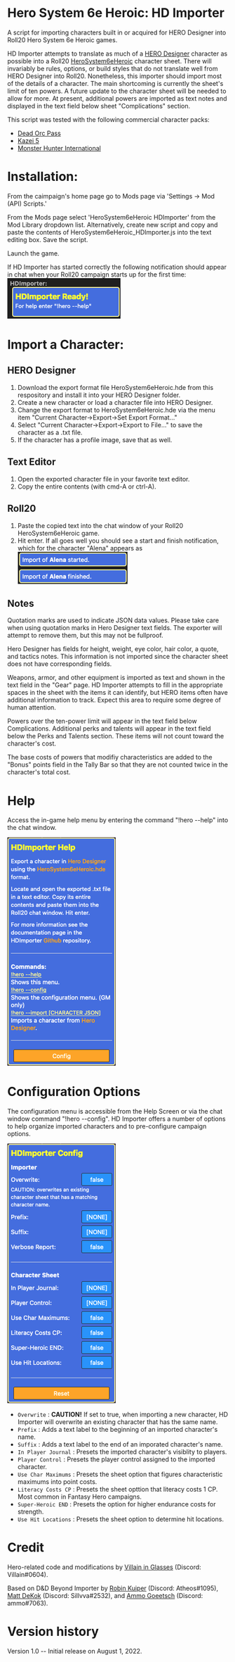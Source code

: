 # Hero System 6e Heroic: HD Importer
A script for importing characters built in or acquired for HERO Designer into Roll20 Hero System 6e Heroic games. 

HD Importer attempts to translate as much of a [HERO Designer](https://www.herogames.com/store/product/1-hero-designer/) character as possible into a Roll20 [HeroSystem6eHeroic](https://github.com/Roll20/roll20-character-sheets/blob/master/HeroSystem6eHeroic/README.md) character sheet. There will invariably be rules, options, or build styles that do not translate well from HERO Designer into Roll20. Nonetheless, this importer should import most of the details of a character. The main shortcoming is currently the sheet's limit of ten powers. A future update to the character sheet will be needed to allow for more. At present, additional powers are imported as text notes and displayed in the text field below sheet "Complications" section.

This script was tested with the following commercial character packs:
- [Dead Orc Pass](https://www.herogames.com/store/product/910-dead-orc-pass-mini-campaign-book-pdfhdc/)
- [Kazei 5](https://www.herogames.com/store/product/92-kazei-5-character-pack/)
- [Monster Hunter International](https://www.herogames.com/store/product/5-monster-hunter-international-character-pack/)

# Installation:

From the caimpaign's home page go to Mods page via 'Settings -> Mod (API) Scripts.' 

From the Mods page select 'HeroSystem6eHeroic HDImporter' from the Mod Library dropdown list. Alternatively, create new script and copy and paste the contents of HeroSystem6eHeroic_HDImporter.js into the text editing box. Save the script.

Launch the game.

If HD Importer has started correctly the following notification should appear in chat when your Roll20 campaign starts up for the first time:
![HelpMenu](/HeroSystem6eHeroic_HDImporter/images/ScriptReady.png)

# Import a Character:

## HERO Designer

1. Download the export format file HeroSystem6eHeroic.hde from this respository and install it into your HERO Designer folder.
2. Create a new character or load a character file into HERO Designer.
3. Change the export format to HeroSystem6eHeroic.hde via the menu item "Current Character->Export->Set Export Format..."
4. Select "Current Character->Export->Export to File..." to save the character as a .txt file.
5. If the character has a profile image, save that as well.

## Text Editor
1. Open the exported character file in your favorite text editor.
2. Copy the entire contents (with cmd-A or ctrl-A).

## Roll20

1. Paste the copied text into the chat window of your Roll20 HeroSystem6eHeroic game.
2. Hit enter. If all goes well you should see a start and finish notification, which for the character "Alena" appears as
![HelpMenu](/HeroSystem6eHeroic_HDImporter/images/ImportSuccess.png)

## Notes

Quotation marks are used to indicate JSON data values. Please take care when using quotation marks in Hero Designer text fields. The exporter will attempt to remove them, but this may not be fullproof.

Hero Designer has fields for height, weight, eye color, hair color, a quote, and tactics notes. This information is not imported since the character sheet does not have corresponding fields.

Weapons, armor, and other equipment is imported as text and shown in the text field in the "Gear" page. HD Importer attempts to fill in the appropriate spaces in the sheet with the items it can identify, but HERO items often have additional information to track. Expect this area to require some degree of human attention.

Powers over the ten-power limit will appear in the text field below Complications. Additional perks and talents will appear in the text field below the Perks and Talents section. These items will not count toward the character's cost.

The base costs of powers that modifiy characteristics are added to the "Bonus" points field in the Tally Bar so that they are not counted twice in the character's total cost.

# Help
Access the in-game help menu by entering the command "!hero --help" into the chat window.

![HelpMenu](/HeroSystem6eHeroic_HDImporter/images/HelpMenu.png)

# Configuration Options

The configuration menu is accessible from the Help Screen or via the chat window command "!hero --config". HD Importer offers a number of options to help organize imported characters and to pre-configure campaign options.

![HelpMenu](/HeroSystem6eHeroic_HDImporter/images/ConfigMenu.png)

- `Overwrite` : **CAUTION!** If set to true, when importing a new character, HD Importer will overwrite an existing character that has the same name.
- `Prefix` : Adds a text label to the beginning of an imported character's name.
- `Suffix` : Adds a text label to the end of an imporated character's name.
- `In Player Journal` : Presets the imported character's visiblity to players.
- `Player Control` : Presets the player control assigned to the imported character.
- `Use Char Maximums` : Presets the sheet option that figures characteristic maximums into point costs.
- `Literacy Costs CP` : Presets the sheet opttion that literacy costs 1 CP. Most common in Fantasy Hero campaigns.
- `Super-Heroic END` : Presets the option for higher endurance costs for strength.
- `Use Hit Locations` : Presets the sheet option to determine hit locations. 

# Credit
Hero-related code and modifications by [Villain in Glasses](https://app.roll20.net/users/633423/villain-in-glasses) (Discord: Villain#0604).

Based on D&D Beyond Importer by [Robin Kuiper](https://app.roll20.net/users/1226016/robin) (Discord: Atheos#1095), [Matt DeKok](https://app.roll20.net/users/494585/sillvva) (Discord: Sillvva#2532), and [Ammo Goeetsch](https://app.roll20.net/users/2990964/ammo) (Discord: ammo#7063).

# Version history
Version 1.0 -- Initial release on August 1, 2022.
